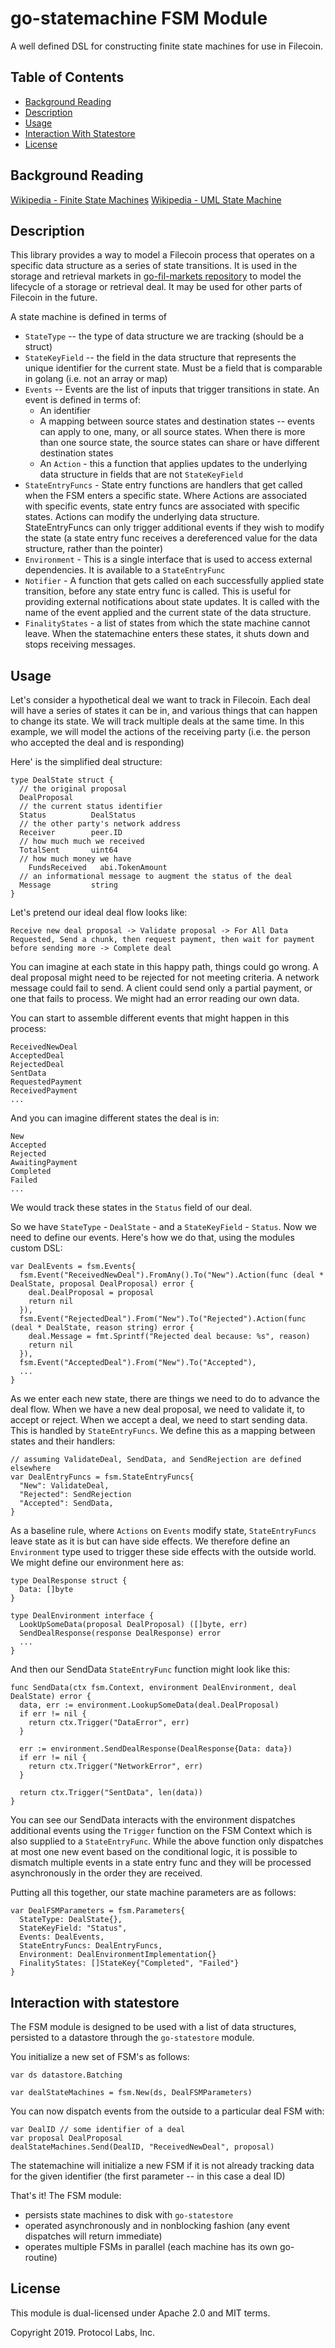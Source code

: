 # go-statemachine FSM Module

A well defined DSL for constructing finite state machines for use in Filecoin.


## Table of Contents

* [Background Reading](./README.md#background-reading)
* [Description](./README.md#description)
* [Usage](./README.md#usage)
* [Interaction With Statestore](./README.md#interaction-with-statestore)
* [License](./README.md#license)

## Background Reading

[Wikipedia - Finite State Machines](https://en.wikipedia.org/wiki/Finite-state_machine)
[Wikipedia - UML State Machine](https://en.wikipedia.org/wiki/UML_state_machine)

## Description

This library provides a way to model a Filecoin process that operates on a specific data structure as a series of state transitions. It is used in the storage and retrieval markets in [go-fil-markets repository](https://github.com/chenjianmei111/go-fil-markets) to model the lifecycle of a storage or retrieval deal. It may be used for other parts of Filecoin in the future.

A state machine is defined in terms of

- `StateType` -- the type of data structure we are tracking (should be a struct)
- `StateKeyField` -- the field in the data structure that represents the unique identifier for the current state. Must be a field that is comparable in golang (i.e. not an array or map)
- `Events` -- Events are the list of inputs that trigger transitions in state. An event is defined in terms of:
  - An identifier
  - A mapping between source states and destination states -- events can apply to one, many, or all source states. When there is more than one source state, the source states can share or have different destination states
  - An `Action` - this a function that applies updates to the underlying data structure in fields that are not `StateKeyField`
- `StateEntryFuncs` - State entry functions are handlers that get called when the FSM enters a specific state. Where Actions are associated with specific events, state entry funcs are associated with specific states. Actions can modify the underlying data structure. StateEntryFuncs can only trigger additional events if they wish to modify the state (a state entry func receives a dereferenced value for the data structure, rather than the pointer)
- `Environment` - This is a single interface that is used to access external dependencies. It is available to a `StateEntryFunc`
- `Notifier` - A function that gets called on each successfully applied state transition, before any state entry func is called. This is useful for providing external notifications about state updates. It is called with the name of the event applied and the current state of the data structure.
- `FinalityStates` - a list of states from which the state machine cannot leave. When the statemachine enters these states, it shuts down and stops receiving messages.

## Usage

Let's consider a hypothetical deal we want to track in Filecoin. Each deal will have a series of states it can be in, and various things that can happen to change its state. We will track multiple deals at the same time. In this example, we will model the actions of the receiving party (i.e. the person who accepted the deal and is responding)

Here' is the simplified deal structure:

```golang
type DealState struct {
  // the original proposal
  DealProposal
  // the current status identifier
  Status          DealStatus
  // the other party's network address
  Receiver        peer.ID
  // how much much we received
  TotalSent       uint64
  // how much money we have
	FundsReceived   abi.TokenAmount
  // an informational message to augment the status of the deal
  Message         string
}
```

Let's pretend our ideal deal flow looks like:

```
Receive new deal proposal -> Validate proposal -> For All Data Requested, Send a chunk, then request payment, then wait for payment before sending more -> Complete deal
```

You can imagine at each state in this happy path, things could go wrong. A deal proposal might need to be rejected for not meeting criteria. A network message could fail to send. A client could send only a partial payment, or one that fails to process. We might had an error reading our own data.

You can start to assemble different events that might happen in this process:

```
ReceivedNewDeal
AcceptedDeal
RejectedDeal
SentData
RequestedPayment
ReceivedPayment
...
```

And you can imagine different states the deal is in:

```
New
Accepted
Rejected
AwaitingPayment
Completed
Failed
...
```

We would track these states in the `Status` field of our deal.

So we have `StateType` - `DealState` - and a `StateKeyField` - `Status`. Now we need to define our events. Here's how we do that, using the modules custom DSL:

```golang
var DealEvents = fsm.Events{
  fsm.Event("ReceivedNewDeal").FromAny().To("New").Action(func (deal * DealState, proposal DealProposal) error {
    deal.DealProposal = proposal
    return nil
  }),
  fsm.Event("RejectedDeal").From("New").To("Rejected").Action(func (deal * DealState, reason string) error {
    deal.Message = fmt.Sprintf("Rejected deal because: %s", reason)
    return nil
  }),
  fsm.Event("AcceptedDeal").From("New").To("Accepted"),
  ...
}
```

As we enter each new state, there are things we need to do to advance the deal flow. When we have a new deal proposal, we need to validate it, to accept or reject. When we accept a deal, we need to start sending data. This is handled by `StateEntryFuncs`. We define this as a mapping between states and their handlers:

```golang
// assuming ValidateDeal, SendData, and SendRejection are defined elsewhere
var DealEntryFuncs = fsm.StateEntryFuncs{
  "New": ValidateDeal,
  "Rejected": SendRejection
  "Accepted": SendData,
}
```

As a baseline rule, where `Actions` on `Events` modify state, `StateEntryFuncs` leave state as it is but can have side effects. We therefore define an `Environment` type used to trigger these side effects with the outside world. We might define our environment here as:

```golang
type DealResponse struct {
  Data: []byte
}

type DealEnvironment interface {
  LookUpSomeData(proposal DealProposal) ([]byte, err)
  SendDealResponse(response DealResponse) error
  ...
}
```

And then our SendData `StateEntryFunc` function might look like this:

```golang
func SendData(ctx fsm.Context, environment DealEnvironment, deal DealState) error {
  data, err := environment.LookupSomeData(deal.DealProposal)
  if err != nil {
    return ctx.Trigger("DataError", err)
  }

  err := environment.SendDealResponse(DealResponse{Data: data})
  if err != nil {
    return ctx.Trigger("NetworkError", err)
  }

  return ctx.Trigger("SentData", len(data))
}
```

You can see our SendData interacts with the environment dispatches additional events using the `Trigger` function on the FSM Context which is also supplied to a `StateEntryFunc`. While the above function only dispatches at most one new event based on the conditional logic, it is possible to dismatch multiple events in a state entry func and they will be processed asynchronously in the order they are received.

Putting all this together, our state machine parameters are as follows:

```golang
var DealFSMParameters = fsm.Parameters{
  StateType: DealState{},
  StateKeyField: "Status",
  Events: DealEvents,
  StateEntryFuncs: DealEntryFuncs,
  Environment: DealEnvironmentImplementation{}
  FinalityStates: []StateKey{"Completed", "Failed"} 
}
```

## Interaction with statestore

The FSM module is designed to be used with a list of data structures, persisted to a datastore through the `go-statestore` module.

You initialize a new set of FSM's as follows:

```golang
var ds datastore.Batching

var dealStateMachines = fsm.New(ds, DealFSMParameters)
```

You can now dispatch events from the outside to a particular deal FSM with:

```golang
var DealID // some identifier of a deal
var proposal DealProposal
dealStateMachines.Send(DealID, "ReceivedNewDeal", proposal)
```

The statemachine will initialize a new FSM if it is not already tracking data for the given identifier (the first parameter -- in this case a deal ID)

That's it! The FSM module:

- persists state machines to disk with `go-statestore`
- operated asynchronously and in nonblocking fashion (any event dispatches will return immediate)
- operates multiple FSMs in parallel (each machine has its own go-routine)

## License

This module is dual-licensed under Apache 2.0 and MIT terms.

Copyright 2019. Protocol Labs, Inc.

